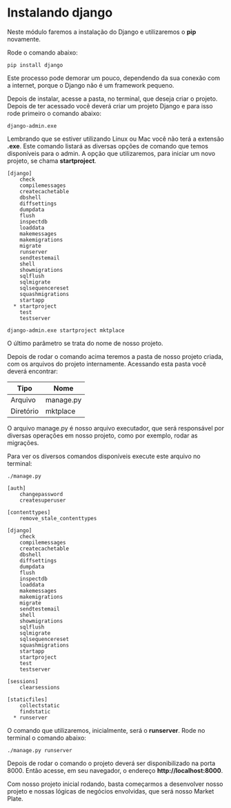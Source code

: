 # Instalando django

Neste módulo faremos a instalação do Django e utilizaremos o **pip** novamente.

Rode o comando abaixo:

`pip install django`

Este processo pode demorar um pouco, dependendo da sua conexão com a internet, porque o Django não é um framework pequeno.

Depois de instalar, acesse a pasta, no terminal, que deseja criar o projeto. Depois de ter acessado você deverá criar um projeto Django e para isso rode primeiro o comando abaixo:

`django-admin.exe`

Lembrando que se estiver utilizando Linux ou Mac você não terá a extensão **.exe**. Este comando listará as diversas opções de comando que temos disponíveis para o admin. A opção que utilizaremos, para iniciar um novo projeto, se chama **startproject**.

```
[django]
    check
    compilemessages
    createcachetable
    dbshell
    diffsettings
    dumpdata
    flush
    inspectdb
    loaddata
    makemessages
    makemigrations
    migrate
    runserver
    sendtestemail
    shell
    showmigrations
    sqlflush
    sqlmigrate
    sqlsequencereset
    squashmigrations
    startapp
  * startproject
    test
    testserver
```

`django-admin.exe startproject mktplace`

O último parâmetro se trata do nome de nosso projeto.

Depois de rodar o comando acima teremos a pasta de nosso projeto criada, com os arquivos do projeto internamente. Acessando esta pasta você deverá encontrar:

| Tipo | Nome | 
| ---- | ---- |
| Arquivo | manage.py |
| Diretório | mktplace |

O arquivo manage.py é nosso arquivo executador, que será responsável por diversas operações em nosso projeto, como por exemplo, rodar as migrações.

Para ver os diversos comandos disponíveis execute este arquivo no terminal:

`./manage.py`

```
[auth]
    changepassword
    createsuperuser

[contenttypes]
    remove_stale_contenttypes

[django]
    check
    compilemessages
    createcachetable
    dbshell
    diffsettings
    dumpdata
    flush
    inspectdb
    loaddata
    makemessages
    makemigrations
    migrate
    sendtestemail
    shell
    showmigrations
    sqlflush
    sqlmigrate
    sqlsequencereset
    squashmigrations
    startapp
    startproject
    test
    testserver

[sessions]
    clearsessions

[staticfiles]
    collectstatic
    findstatic
  * runserver
```

O comando que utilizaremos, inicialmente, será o **runserver**. Rode no terminal o comando abaixo:

`./manage.py runserver`

Depois de rodar o comando o projeto deverá ser disponibilizado na porta 8000. Então acesse, em seu navegador, o endereço **http://localhost:8000**.

Com nosso projeto inicial rodando, basta começarmos a desenvolver nosso projeto e nossas lógicas de negócios envolvidas, que será nosso Market Plate.
